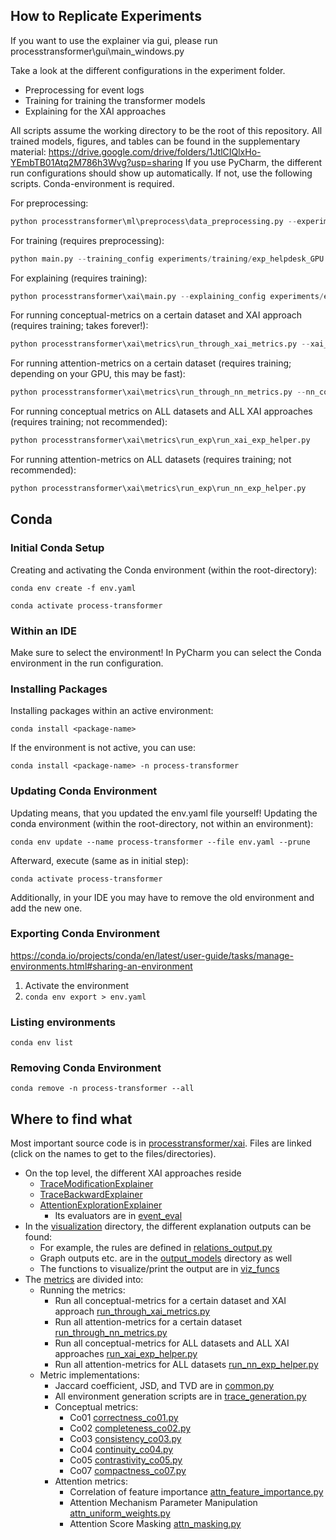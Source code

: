 ## How to Replicate Experiments
If you want to use the explainer via gui, please run processtransformer\gui\main_windows.py

Take a look at the different configurations in the experiment folder.
- Preprocessing for event logs
- Training for training the transformer models
- Explaining for the XAI approaches

All scripts assume the working directory to be the root of this repository.
All trained models, figures, and tables can be found in the supplementary material: https://drive.google.com/drive/folders/1JtlCIQlxHo-YEmbTB01Atq2M786h3Wvg?usp=sharing 
If you use PyCharm, the different run configurations should show up automatically.
If not, use the following scripts. Conda-environment is required.

For preprocessing:
```python
python processtransformer\ml\preprocess\data_preprocessing.py --experiment_file_path experiments/preprocessing/exp_helpdesk.json
```

For training (requires preprocessing):
```python
python main.py --training_config experiments/training/exp_helpdesk_GPU.json
```

For explaining (requires training):
```python
python processtransformer\xai\main.py --explaining_config experiments/explaining/helpdesk/helpdesk-attn_expl_xai.json
```

For running conceptual-metrics on a certain dataset and XAI approach (requires training; takes forever!):
```python
python processtransformer\xai\metrics\run_through_xai_metrics.py --xai_config experiments/explaining/helpdesk/helpdesk-attn_expl_xai.json
```

For running attention-metrics on a certain dataset (requires training; depending on your GPU, this may be fast):
```python
python processtransformer\xai\metrics\run_through_nn_metrics.py --nn_config experiments/training/exp_helpdesk_GPU.json
```

For running conceptual metrics on ALL datasets and ALL XAI approaches (requires training; not recommended):
```python
python processtransformer\xai\metrics\run_exp\run_xai_exp_helper.py
```

For running attention-metrics on ALL datasets (requires training; not recommended):
```python
python processtransformer\xai\metrics\run_exp\run_nn_exp_helper.py
```

## Conda
### Initial Conda Setup
Creating and activating the Conda environment (within the root-directory):

`conda env create -f env.yaml`

`conda activate process-transformer`


### Within an IDE
Make sure to select the environment!
In PyCharm you can select the Conda environment in the run configuration.


### Installing Packages
Installing packages within an active environment:

`conda install <package-name>`

If the environment is not active, you can use:

`conda install <package-name> -n process-transformer`


### Updating Conda Environment
Updating means, that you updated the env.yaml file yourself!
Updating the conda environment (within the root-directory, not within an environment):

`conda env update --name process-transformer --file env.yaml --prune`

Afterward, execute (same as in initial step):

`conda activate process-transformer`

Additionally, in your IDE you may have to remove the old environment and add the new one.


### Exporting Conda Environment
https://conda.io/projects/conda/en/latest/user-guide/tasks/manage-environments.html#sharing-an-environment
1. Activate the environment
2. `conda env export > env.yaml`


### Listing environments
`conda env list`


### Removing Conda Environment
`conda remove -n process-transformer --all`


## Where to find what
Most important source code is in [processtransformer/xai](processtransformer/xai).
Files are linked (click on the names to get to the files/directories).

- On the top level, the different XAI approaches reside
    - [TraceModificationExplainer](processtransformer/xai/trace_modification_explainer.py)
    - [TraceBackwardExplainer](processtransformer/xai/trace_backward_explainer.py)
    - [AttentionExplorationExplainer](processtransformer/xai/attn_exploration_explainer.py)
        - Its evaluators are in [event_eval](processtransformer/xai/event_eval)
- In the [visualization](processtransformer/xai/visualization) directory, the different explanation outputs can be found:
    - For example, the rules are defined in [relations_output.py](processtransformer/xai/visualization/output_models/relations_output.py)
    - Graph outputs etc. are in the [output_models](processtransformer/xai/visualization/output_models) directory as well
    - The functions to visualize/print the output are in [viz_funcs](processtransformer/xai/visualization/viz_funcs)
- The [metrics](processtransformer/xai/metrics) are divided into:
    - Running the metrics:
        - Run all conceptual-metrics for a certain dataset and XAI approach [run_through_xai_metrics.py](processtransformer/xai/metrics/run_through_xai_metrics.py)
        - Run all attention-metrics for a certain dataset [run_through_nn_metrics.py](processtransformer/xai/metrics/run_through_nn_metrics.py)
        - Run all conceptual-metrics for ALL datasets and ALL XAI approaches [run_xai_exp_helper.py](processtransformer/xai/metrics/run_exp/run_xai_exp_helper.py)
        - Run all attention-metrics for ALL datasets [run_nn_exp_helper.py](processtransformer/xai/metrics/run_exp/run_nn_exp_helper.py)
    - Metric implementations:
        - Jaccard coefficient, JSD, and TVD are in [common.py](processtransformer/xai/metrics/common.py)
        - All environment generation scripts are in [trace_generation.py](processtransformer/xai/metrics/trace_generation.py)
        - Conceptual metrics:
            - Co01 [correctness_co01.py](processtransformer/xai/metrics/correctness_co01.py)
            - Co02 [completeness_co02.py](processtransformer/xai/metrics/completeness_co02.py)
            - Co03 [consistency_co03.py](processtransformer/xai/metrics/consistency_co03.py)
            - Co04 [continuity_co04.py](processtransformer/xai/metrics/continuity_co04.py)
            - Co05 [contrastivity_co05.py](processtransformer/xai/metrics/contrastivity_co05.py)
            - Co07 [compactness_co07.py](processtransformer/xai/metrics/compactness_co07.py)
        - Attention metrics:
            - Correlation of feature importance [attn_feature_importance.py](processtransformer/xai/metrics/attn_feature_importance.py)
            - Attention Mechanism Parameter Manipulation [attn_uniform_weights.py](processtransformer/xai/metrics/attn_uniform_weights.py)
            - Attention Score Masking [attn_masking.py](processtransformer/xai/metrics/attn_masking.py)
